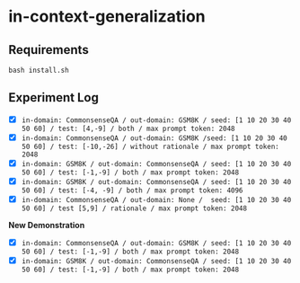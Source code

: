 # in-context-generalization

## Requirements
```
bash install.sh
```

## Experiment Log
- [x] ```in-domain: CommonsenseQA / out-domain: GSM8K / seed: [1 10 20 30 40 50 60] / test: [4,-9] / both / max prompt token: 2048```
- [x] ```in-domain: CommonsenseQA / out-domain: GSM8K /seed: [1 10 20 30 40 50 60] / test: [-10,-26] / without rationale / max prompt token: 2048```
- [x] ```in-domain: GSM8K / out-domain: CommonsenseQA / seed: [1 10 20 30 40 50 60] / test: [-1,-9] / both / max prompt token: 2048 ```
- [x] ```in-domain: GSM8K / out-domain: CommonsenseQA / seed: [1 10 20 30 40 50 60] / test: [-4, -9] / both / max prompt token: 4096```
- [x] ```in-domain: CommonsenseQA / out-domain: None /  seed: [1 10 20 30 40 50 60] / test [5,9] / rationale / max prompt token: 2048```

**New Demonstration**

- [x] ```in-domain: CommonsenseQA / out-domain: GSM8K / seed: [1 10 20 30 40 50 60] / test: [-1,-9] / both / max prompt token: 2048 ```
- [x] ```in-domain: GSM8K / out-domain: CommonsenseQA / seed: [1 10 20 30 40 50 60] / test: [-1,-9] / both / max prompt token: 2048 ```